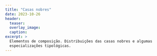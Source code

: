 ```yaml
---
title: "Casas nobres"
date: 2023-10-26
header:
  teaser:
  overlay_image:
  caption:
excerpt: >
  Elementos de composição. Distribuições das casas nobres e algumas
  especializações tipológicas.
---
```

